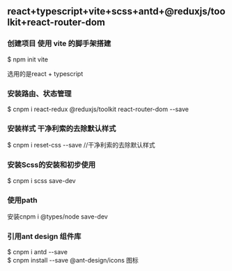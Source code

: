 ## react+typescript+vite+scss+antd+@reduxjs/toolkit+react-router-dom

### 创建项目 使用 vite 的脚手架搭建

$ npm init vite

选用的是react + typescript


### 安装路由、状态管理
$ cnpm i react-redux @reduxjs/toolkit react-router-dom --save

### 安装样式 干净利索的去除默认样式
$ cnpm i reset-css  --save  //干净利索的去除默认样式

### 安装Scss的安装和初步使用
$ cnpm i scss save-dev


### 使用path
安装cnpm i @types/node save-dev

### 引用ant design 组件库

$ cnpm i antd --save  
$ cnpm install --save @ant-design/icons 图标